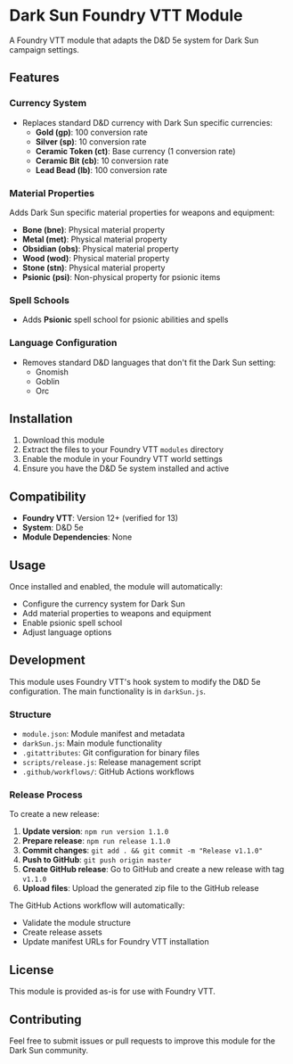 # Dark Sun Foundry VTT Module

A Foundry VTT module that adapts the D&D 5e system for Dark Sun campaign settings.

## Features

### Currency System
- Replaces standard D&D currency with Dark Sun specific currencies:
  - **Gold (gp)**: 100 conversion rate
  - **Silver (sp)**: 10 conversion rate  
  - **Ceramic Token (ct)**: Base currency (1 conversion rate)
  - **Ceramic Bit (cb)**: 10 conversion rate
  - **Lead Bead (lb)**: 100 conversion rate

### Material Properties
Adds Dark Sun specific material properties for weapons and equipment:
- **Bone (bne)**: Physical material property
- **Metal (met)**: Physical material property
- **Obsidian (obs)**: Physical material property
- **Wood (wod)**: Physical material property
- **Stone (stn)**: Physical material property
- **Psionic (psi)**: Non-physical property for psionic items

### Spell Schools
- Adds **Psionic** spell school for psionic abilities and spells

### Language Configuration
- Removes standard D&D languages that don't fit the Dark Sun setting:
  - Gnomish
  - Goblin
  - Orc

## Installation

1. Download this module
2. Extract the files to your Foundry VTT `modules` directory
3. Enable the module in your Foundry VTT world settings
4. Ensure you have the D&D 5e system installed and active

## Compatibility

- **Foundry VTT**: Version 12+ (verified for 13)
- **System**: D&D 5e
- **Module Dependencies**: None

## Usage

Once installed and enabled, the module will automatically:
- Configure the currency system for Dark Sun
- Add material properties to weapons and equipment
- Enable psionic spell school
- Adjust language options

## Development

This module uses Foundry VTT's hook system to modify the D&D 5e configuration. The main functionality is in `darkSun.js`.

### Structure
- `module.json`: Module manifest and metadata
- `darkSun.js`: Main module functionality
- `.gitattributes`: Git configuration for binary files
- `scripts/release.js`: Release management script
- `.github/workflows/`: GitHub Actions workflows

### Release Process

To create a new release:

1. **Update version**: `npm run version 1.1.0`
2. **Prepare release**: `npm run release 1.1.0`
3. **Commit changes**: `git add . && git commit -m "Release v1.1.0"`
4. **Push to GitHub**: `git push origin master`
5. **Create GitHub release**: Go to GitHub and create a new release with tag `v1.1.0`
6. **Upload files**: Upload the generated zip file to the GitHub release

The GitHub Actions workflow will automatically:
- Validate the module structure
- Create release assets
- Update manifest URLs for Foundry VTT installation

## License

This module is provided as-is for use with Foundry VTT.

## Contributing

Feel free to submit issues or pull requests to improve this module for the Dark Sun community. 